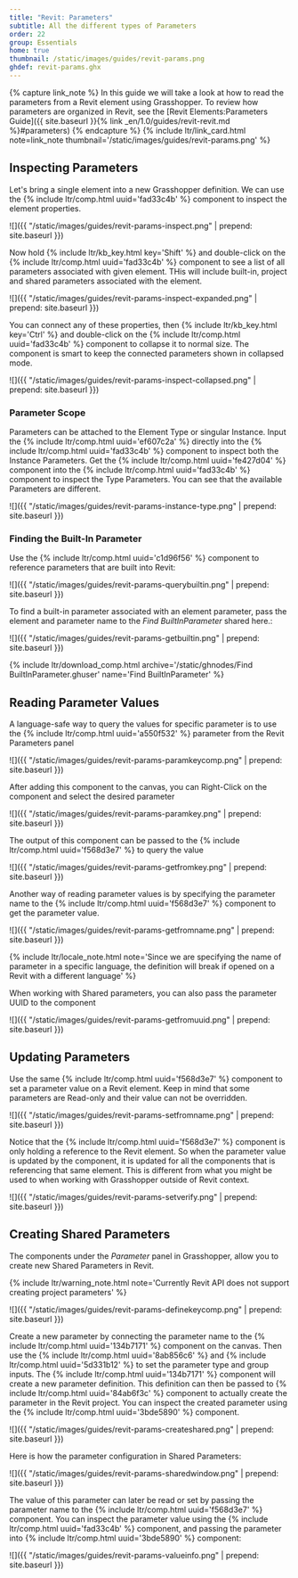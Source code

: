 ```yaml
---
title: "Revit: Parameters"
subtitle: All the different types of Parameters
order: 22
group: Essentials
home: true
thumbnail: /static/images/guides/revit-params.png
ghdef: revit-params.ghx
---
```


{% capture link_note %}
In this guide we will take a look at how to read the parameters from a Revit element using Grasshopper. To review how parameters are organized in Revit, see the [Revit Elements:Parameters Guide]({{ site.baseurl }}{% link _en/1.0/guides/revit-revit.md %}#parameters)
{% endcapture %}
{% include ltr/link_card.html note=link_note thumbnail='/static/images/guides/revit-params.png' %}

## Inspecting Parameters

Let's bring a single element into a new Grasshopper definition. We can use the {% include ltr/comp.html uuid='fad33c4b' %} component to inspect the element properties.

![]({{ "/static/images/guides/revit-params-inspect.png" | prepend: site.baseurl }})

Now hold {% include ltr/kb_key.html key='Shift' %} and double-click on the {% include ltr/comp.html uuid='fad33c4b' %} component to see a list of all parameters associated with given element.  THis will include built-in, project and shared parameters associated with the element.

![]({{ "/static/images/guides/revit-params-inspect-expanded.png" | prepend: site.baseurl }})

You can connect any of these properties, then {% include ltr/kb_key.html key='Ctrl' %} and double-click on the {% include ltr/comp.html uuid='fad33c4b' %} component to collapse it to normal size. The component is smart to keep the connected parameters shown in collapsed mode.

![]({{ "/static/images/guides/revit-params-inspect-collapsed.png" | prepend: site.baseurl }})

### Parameter Scope

Parameters can be attached to the Element Type or singular Instance. Input the {% include ltr/comp.html uuid='ef607c2a' %} directly into the {% include ltr/comp.html uuid='fad33c4b' %} component to inspect both the Instance Parameters.  Get the  {% include ltr/comp.html uuid='fe427d04' %} component into the {% include ltr/comp.html uuid='fad33c4b' %} component to inspect the Type Parameters.  You can see that the available Parameters are different.

![]({{ "/static/images/guides/revit-params-instance-type.png" | prepend: site.baseurl }})

### Finding the Built-In Parameter

Use the {% include ltr/comp.html uuid='c1d96f56' %} component to reference parameters that are built into Revit:

![]({{ "/static/images/guides/revit-params-querybuiltin.png" | prepend: site.baseurl }})

To find a built-in parameter associated with an element parameter, pass the element and parameter name to the *Find BuiltInParameter* shared here.:

![]({{ "/static/images/guides/revit-params-getbuiltin.png" | prepend: site.baseurl }})

{% include ltr/download_comp.html archive='/static/ghnodes/Find BuiltInParameter.ghuser' name='Find BuiltInParameter' %}

## Reading Parameter Values

A language-safe way to query the values for specific parameter is to use the {% include ltr/comp.html uuid='a550f532' %} parameter from the Revit Parameters panel

![]({{ "/static/images/guides/revit-params-paramkeycomp.png" | prepend: site.baseurl }})

After adding this component to the canvas, you can Right-Click on the component and select the desired parameter

![]({{ "/static/images/guides/revit-params-paramkey.png" | prepend: site.baseurl }})

The output of this component can be passed to the {% include ltr/comp.html uuid='f568d3e7' %} to query the value

![]({{ "/static/images/guides/revit-params-getfromkey.png" | prepend: site.baseurl }})

Another way of reading parameter values is by specifying the parameter name to the {% include ltr/comp.html uuid='f568d3e7' %} component to get the parameter value.

![]({{ "/static/images/guides/revit-params-getfromname.png" | prepend: site.baseurl }})

{% include ltr/locale_note.html note='Since we are specifying the name of parameter in a specific language, the definition will break if opened on a Revit with a different language' %}

When working with Shared parameters, you can also pass the parameter UUID to the component

![]({{ "/static/images/guides/revit-params-getfromuuid.png" | prepend: site.baseurl }})

## Updating Parameters

Use the same {% include ltr/comp.html uuid='f568d3e7' %} component to set a parameter value on a Revit element. Keep in mind that some parameters are Read-only and their value can not be overridden.

![]({{ "/static/images/guides/revit-params-setfromname.png" | prepend: site.baseurl }})

Notice that the {% include ltr/comp.html uuid='f568d3e7' %} component is only holding a reference to the Revit element. So when the parameter value is updated by the component, it is updated for all the components that is referencing that same element. This is different from what you might be used to when working with Grasshopper outside of Revit context.

![]({{ "/static/images/guides/revit-params-setverify.png" | prepend: site.baseurl }})


## Creating Shared Parameters

The components under the *Parameter* panel in Grasshopper, allow you to create new Shared Parameters in Revit.

{% include ltr/warning_note.html note='Currently Revit API does not support creating project parameters' %}

![]({{ "/static/images/guides/revit-params-definekeycomp.png" | prepend: site.baseurl }})

Create a new parameter by connecting the parameter name to the {% include ltr/comp.html uuid='134b7171' %} component on the canvas. Then use the {% include ltr/comp.html uuid='8ab856c6' %} and {% include ltr/comp.html uuid='5d331b12' %} to set the parameter type and group inputs. The {% include ltr/comp.html uuid='134b7171' %}  component will create a new parameter definition. This definition can then be passed to {% include ltr/comp.html uuid='84ab6f3c' %} component to actually create the parameter in the Revit project. You can inspect the created parameter using the {% include ltr/comp.html uuid='3bde5890' %} component.

![]({{ "/static/images/guides/revit-params-createshared.png" | prepend: site.baseurl }})

Here is how the parameter configuration in Shared Parameters:

![]({{ "/static/images/guides/revit-params-sharedwindow.png" | prepend: site.baseurl }})

The value of this parameter can later be read or set by passing the parameter name to the {% include ltr/comp.html uuid='f568d3e7' %} component. You can inspect the parameter value using the {% include ltr/comp.html uuid='fad33c4b' %} component, and passing the parameter into {% include ltr/comp.html uuid='3bde5890' %} component:

![]({{ "/static/images/guides/revit-params-valueinfo.png" | prepend: site.baseurl }})

